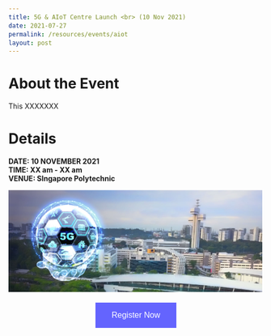 ```yaml
---
title: 5G & AIoT Centre Launch <br> (10 Nov 2021)
date: 2021-07-27
permalink: /resources/events/aiot
layout: post
---
```

# About the Event

This XXXXXXX

# Details
**DATE: 10 NOVEMBER 2021 <br> 
TIME: XX am - XX am <br> 
VENUE: SIngapore Polytechnic**


![Alt text for image on Isomer site](/images/AIoT%20Centre_1.png)


<style>
#register {
  background-color: #0000ff;
  border: none;
  color: white;
  padding: 16px 32px;
  text-align: center;
  font-size: 16px;
  margin: 4px 2px;
  opacity: 0.6;
  transition: 0.3s;
  display: inline-block;
  text-decoration: none;
  cursor: pointer;
}
</style>

<center><a href="https://industry.sp.edu.sg/5g-aiot/" target='blank'><button class="btn" id="register">Register Now</button></a></center>